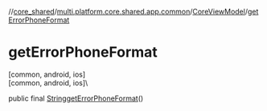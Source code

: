 //[core_shared](../../../index.md)/[multi.platform.core.shared.app.common](../index.md)/[CoreViewModel](index.md)/[getErrorPhoneFormat](get-error-phone-format.md)

# getErrorPhoneFormat

[common, android, ios]\
[common, android, ios]\

public final [String](https://developer.android.com/reference/kotlin/java/lang/String.html)[getErrorPhoneFormat](get-error-phone-format.md)()
